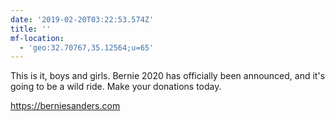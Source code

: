 ```yaml
---
date: '2019-02-20T03:22:53.574Z'
title: ''
mf-location:
  - 'geo:32.70767,35.12564;u=65'
---
```

This is it, boys and girls. Bernie 2020 has officially been announced, and it&#39;s going to be a wild ride. Make your donations today.

https://berniesanders.com
